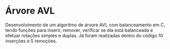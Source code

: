 # Árvore AVL

Desenvolvimento de um algoritmo de árvore AVL com balanceamento em C, tendo funções para inserir, remover, verificar se ela está balanceada e efetuar rotações simples e duplas. Já foram realizadas dentro do código 10 inserções e 5 remoções.
